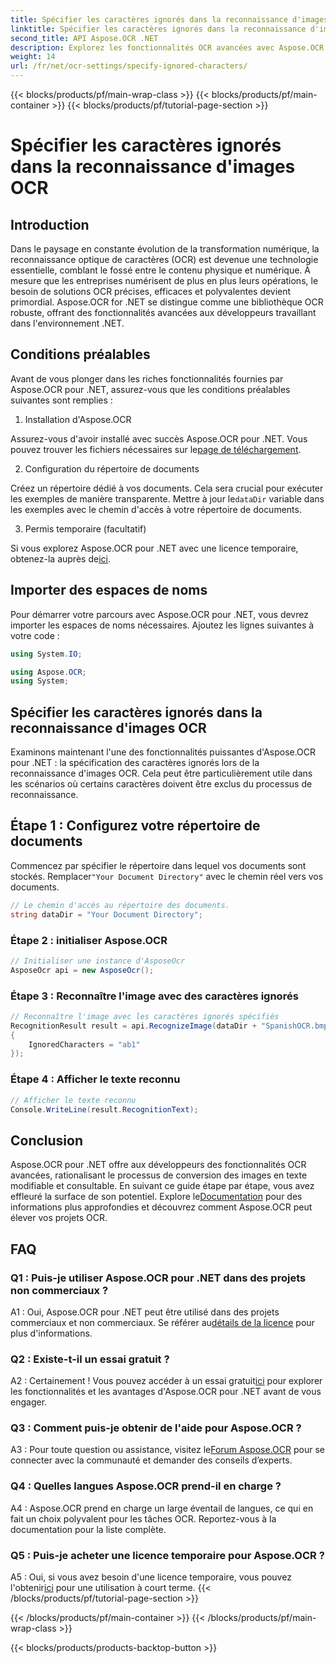 ```yaml
---
title: Spécifier les caractères ignorés dans la reconnaissance d'images OCR
linktitle: Spécifier les caractères ignorés dans la reconnaissance d'images OCR
second_title: API Aspose.OCR .NET
description: Explorez les fonctionnalités OCR avancées avec Aspose.OCR pour .NET. Efficace, précis et convivial pour les développeurs.
weight: 14
url: /fr/net/ocr-settings/specify-ignored-characters/
---
```


{{< blocks/products/pf/main-wrap-class >}}
{{< blocks/products/pf/main-container >}}
{{< blocks/products/pf/tutorial-page-section >}}

# Spécifier les caractères ignorés dans la reconnaissance d'images OCR

## Introduction

Dans le paysage en constante évolution de la transformation numérique, la reconnaissance optique de caractères (OCR) est devenue une technologie essentielle, comblant le fossé entre le contenu physique et numérique. À mesure que les entreprises numérisent de plus en plus leurs opérations, le besoin de solutions OCR précises, efficaces et polyvalentes devient primordial. Aspose.OCR for .NET se distingue comme une bibliothèque OCR robuste, offrant des fonctionnalités avancées aux développeurs travaillant dans l'environnement .NET.

## Conditions préalables

Avant de vous plonger dans les riches fonctionnalités fournies par Aspose.OCR pour .NET, assurez-vous que les conditions préalables suivantes sont remplies :

1. Installation d'Aspose.OCR

 Assurez-vous d'avoir installé avec succès Aspose.OCR pour .NET. Vous pouvez trouver les fichiers nécessaires sur le[page de téléchargement](https://releases.aspose.com/ocr/net/).

2. Configuration du répertoire de documents

 Créez un répertoire dédié à vos documents. Cela sera crucial pour exécuter les exemples de manière transparente. Mettre à jour le`dataDir` variable dans les exemples avec le chemin d'accès à votre répertoire de documents.

3. Permis temporaire (facultatif)

Si vous explorez Aspose.OCR pour .NET avec une licence temporaire, obtenez-la auprès de[ici](https://purchase.aspose.com/temporary-license/).

## Importer des espaces de noms

Pour démarrer votre parcours avec Aspose.OCR pour .NET, vous devrez importer les espaces de noms nécessaires. Ajoutez les lignes suivantes à votre code :

```csharp
using System.IO;

using Aspose.OCR;
using System;
```

## Spécifier les caractères ignorés dans la reconnaissance d'images OCR

Examinons maintenant l'une des fonctionnalités puissantes d'Aspose.OCR pour .NET : la spécification des caractères ignorés lors de la reconnaissance d'images OCR. Cela peut être particulièrement utile dans les scénarios où certains caractères doivent être exclus du processus de reconnaissance.

## Étape 1 : Configurez votre répertoire de documents

 Commencez par spécifier le répertoire dans lequel vos documents sont stockés. Remplacer`"Your Document Directory"` avec le chemin réel vers vos documents.

```csharp
// Le chemin d'accès au répertoire des documents.
string dataDir = "Your Document Directory";
```

### Étape 2 : initialiser Aspose.OCR

```csharp
// Initialiser une instance d'AsposeOcr
AsposeOcr api = new AsposeOcr();
```

### Étape 3 : Reconnaître l'image avec des caractères ignorés

```csharp
// Reconnaître l'image avec les caractères ignorés spécifiés
RecognitionResult result = api.RecognizeImage(dataDir + "SpanishOCR.bmp", new RecognitionSettings
{
    IgnoredCharacters = "ab1"
});
```

### Étape 4 : Afficher le texte reconnu

```csharp
// Afficher le texte reconnu
Console.WriteLine(result.RecognitionText);
```

## Conclusion

 Aspose.OCR pour .NET offre aux développeurs des fonctionnalités OCR avancées, rationalisant le processus de conversion des images en texte modifiable et consultable. En suivant ce guide étape par étape, vous avez effleuré la surface de son potentiel. Explore le[Documentation](https://reference.aspose.com/ocr/net/) pour des informations plus approfondies et découvrez comment Aspose.OCR peut élever vos projets OCR.

## FAQ

### Q1 : Puis-je utiliser Aspose.OCR pour .NET dans des projets non commerciaux ?

 A1 : Oui, Aspose.OCR pour .NET peut être utilisé dans des projets commerciaux et non commerciaux. Se référer au[détails de la licence](https://purchase.aspose.com/buy) pour plus d'informations.

### Q2 : Existe-t-il un essai gratuit ?

 A2 : Certainement ! Vous pouvez accéder à un essai gratuit[ici](https://releases.aspose.com/) pour explorer les fonctionnalités et les avantages d'Aspose.OCR pour .NET avant de vous engager.

### Q3 : Comment puis-je obtenir de l'aide pour Aspose.OCR ?

 A3 : Pour toute question ou assistance, visitez le[Forum Aspose.OCR](https://forum.aspose.com/c/ocr/16) pour se connecter avec la communauté et demander des conseils d’experts.

### Q4 : Quelles langues Aspose.OCR prend-il en charge ?

A4 : Aspose.OCR prend en charge un large éventail de langues, ce qui en fait un choix polyvalent pour les tâches OCR. Reportez-vous à la documentation pour la liste complète.

### Q5 : Puis-je acheter une licence temporaire pour Aspose.OCR ?

 A5 : Oui, si vous avez besoin d'une licence temporaire, vous pouvez l'obtenir[ici](https://purchase.aspose.com/temporary-license/) pour une utilisation à court terme.
{{< /blocks/products/pf/tutorial-page-section >}}

{{< /blocks/products/pf/main-container >}}
{{< /blocks/products/pf/main-wrap-class >}}

{{< blocks/products/products-backtop-button >}}
